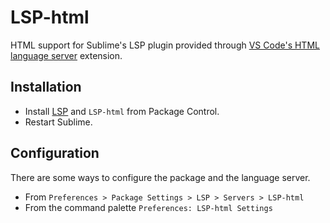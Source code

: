 # LSP-html

HTML support for Sublime's LSP plugin provided through [VS Code's HTML language server](https://github.com/microsoft/vscode/tree/main/extensions/html-language-features/server) extension.

## Installation

- Install [LSP](https://packagecontrol.io/packages/LSP) and `LSP-html` from Package Control.
- Restart Sublime.

## Configuration

There are some ways to configure the package and the language server.

- From `Preferences > Package Settings > LSP > Servers > LSP-html`
- From the command palette `Preferences: LSP-html Settings`
